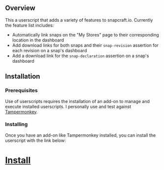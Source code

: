 ## Overview

This a userscript that adds a variety of features to snapcraft.io. Currently the feature list includes:
 * Automatically link snaps on the "My Stores" page to their corresponding location in the dashboard
 * Add download links for both snaps and their `snap-revision` assertion for each revision on a snap's dashboard
 * Add a download link for the `snap-declaration` assertion on a snap's dashboard

## Installation
### Prerequisites

Use of userscripts requires the installation of an add-on to manage and execute installed userscripts. I personally use and test against [Tampermonkey](https://www.tampermonkey.net/).

### Installing

Once you have an add-on like Tampermonkey installed, you can install the userscript with the link below:

# [Install](https://github.com/atomcult/snapcraft-plus/raw/refs/heads/main/snapcraft-plus.user.js)
